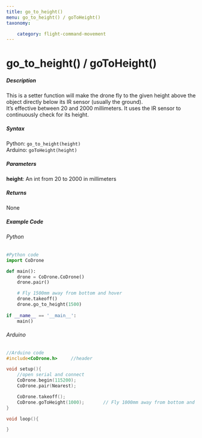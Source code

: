 ```yaml
---
title: go_to_height()
menu: go_to_height() / goToHeight()
taxonomy:

	category: flight-command-movement
---
```


# go_to_height() / goToHeight()

##### Description

This is a setter function will make the drone fly to the given height above the object directly below its IR sensor (usually the ground).<br />
It’s effective between 20 and 2000 millimeters. It uses the IR sensor to continuously check for its height.

##### Syntax
Python: ```go_to_height(height)```<br />
Arduino: ```goToHeight(height)```

##### Parameters

**height**: An int from 20 to 2000 in millimeters

##### Returns

None

##### Example Code
###### Python
```python
#Python code
import CoDrone

def main():
	drone = CoDrone.CoDrone()
	drone.pair()

	# Fly 1500mm away from bottom and hover
	drone.takeoff()
	drone.go_to_height(1500)  
	
if __name__ == '__main__':
	main()

```
###### Arduino
```c
//Arduino code
#include<CoDrone.h>		//header

void setup(){
	//open serial and connect
	CoDrone.begin(115200);
	CoDrone.pair(Nearest);

	CoDrone.takeoff();
	CoDrone.goToHeight(1000); 		// Fly 1000mm away from bottom and hover	
}

void loop(){

}

```